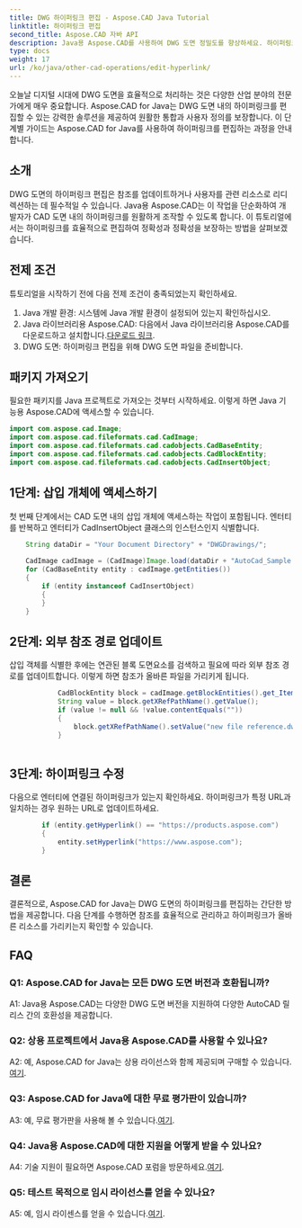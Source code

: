 ```yaml
---
title: DWG 하이퍼링크 편집 - Aspose.CAD Java Tutorial
linktitle: 하이퍼링크 편집
second_title: Aspose.CAD 자바 API
description: Java용 Aspose.CAD를 사용하여 DWG 도면 정밀도를 향상하세요. 하이퍼링크를 원활하게 편집하여 정확한 참조를 보장합니다. 지금 무료 평가판을 사용해 보세요!
type: docs
weight: 17
url: /ko/java/other-cad-operations/edit-hyperlink/
---
```

오늘날 디지털 시대에 DWG 도면을 효율적으로 처리하는 것은 다양한 산업 분야의 전문가에게 매우 중요합니다. Aspose.CAD for Java는 DWG 도면 내의 하이퍼링크를 편집할 수 있는 강력한 솔루션을 제공하여 원활한 통합과 사용자 정의를 보장합니다. 이 단계별 가이드는 Aspose.CAD for Java를 사용하여 하이퍼링크를 편집하는 과정을 안내합니다.

## 소개

DWG 도면의 하이퍼링크 편집은 참조를 업데이트하거나 사용자를 관련 리소스로 리디렉션하는 데 필수적일 수 있습니다. Java용 Aspose.CAD는 이 작업을 단순화하여 개발자가 CAD 도면 내의 하이퍼링크를 원활하게 조작할 수 있도록 합니다. 이 튜토리얼에서는 하이퍼링크를 효율적으로 편집하여 정확성과 정확성을 보장하는 방법을 살펴보겠습니다.

## 전제 조건

튜토리얼을 시작하기 전에 다음 전제 조건이 충족되었는지 확인하세요.
1. Java 개발 환경: 시스템에 Java 개발 환경이 설정되어 있는지 확인하십시오.
2.  Java 라이브러리용 Aspose.CAD: 다음에서 Java 라이브러리용 Aspose.CAD를 다운로드하고 설치합니다.[다운로드 링크](https://releases.aspose.com/cad/java/).
3. DWG 도면: 하이퍼링크 편집을 위해 DWG 도면 파일을 준비합니다.

## 패키지 가져오기

필요한 패키지를 Java 프로젝트로 가져오는 것부터 시작하세요. 이렇게 하면 Java 기능용 Aspose.CAD에 액세스할 수 있습니다.

```java
import com.aspose.cad.Image;
import com.aspose.cad.fileformats.cad.CadImage;
import com.aspose.cad.fileformats.cad.cadobjects.CadBaseEntity;
import com.aspose.cad.fileformats.cad.cadobjects.CadBlockEntity;
import com.aspose.cad.fileformats.cad.cadobjects.CadInsertObject;

```

## 1단계: 삽입 개체에 액세스하기

첫 번째 단계에서는 CAD 도면 내의 삽입 개체에 액세스하는 작업이 포함됩니다. 엔터티를 반복하고 엔터티가 CadInsertObject 클래스의 인스턴스인지 식별합니다.

```java
    String dataDir = "Your Document Directory" + "DWGDrawings/";
    
    CadImage cadImage = (CadImage)Image.load(dataDir + "AutoCad_Sample.dwg");
    for (CadBaseEntity entity : cadImage.getEntities())
    {
        if (entity instanceof CadInsertObject)
        {
        }
	}
```

## 2단계: 외부 참조 경로 업데이트

삽입 객체를 식별한 후에는 연관된 블록 도면요소를 검색하고 필요에 따라 외부 참조 경로를 업데이트합니다. 이렇게 하면 참조가 올바른 파일을 가리키게 됩니다.

```java
			CadBlockEntity block = cadImage.getBlockEntities().get_Item(((CadInsertObject)entity).getName());
            String value = block.getXRefPathName().getValue();
            if (value != null && !value.contentEquals(""))
            {
                block.getXRefPathName().setValue("new file reference.dwg");
            }
    
```

## 3단계: 하이퍼링크 수정

다음으로 엔터티에 연결된 하이퍼링크가 있는지 확인하세요. 하이퍼링크가 특정 URL과 일치하는 경우 원하는 URL로 업데이트하세요.

```java
        if (entity.getHyperlink() == "https://products.aspose.com")
        {
            entity.setHyperlink("https://www.aspose.com");
        }
```

## 결론

결론적으로, Aspose.CAD for Java는 DWG 도면의 하이퍼링크를 편집하는 간단한 방법을 제공합니다. 다음 단계를 수행하면 참조를 효율적으로 관리하고 하이퍼링크가 올바른 리소스를 가리키는지 확인할 수 있습니다.

## FAQ

### Q1: Aspose.CAD for Java는 모든 DWG 도면 버전과 호환됩니까?

A1: Java용 Aspose.CAD는 다양한 DWG 도면 버전을 지원하여 다양한 AutoCAD 릴리스 간의 호환성을 제공합니다.

### Q2: 상용 프로젝트에서 Java용 Aspose.CAD를 사용할 수 있나요?

 A2: 예, Aspose.CAD for Java는 상용 라이선스와 함께 제공되며 구매할 수 있습니다.[여기](https://purchase.aspose.com/buy).

### Q3: Aspose.CAD for Java에 대한 무료 평가판이 있습니까?

 A3: 예, 무료 평가판을 사용해 볼 수 있습니다.[여기](https://releases.aspose.com/).

### Q4: Java용 Aspose.CAD에 대한 지원을 어떻게 받을 수 있나요?

 A4: 기술 지원이 필요하면 Aspose.CAD 포럼을 방문하세요.[여기](https://forum.aspose.com/c/cad/19).

### Q5: 테스트 목적으로 임시 라이선스를 얻을 수 있나요?

 A5: 예, 임시 라이센스를 얻을 수 있습니다.[여기](https://purchase.aspose.com/temporary-license/).